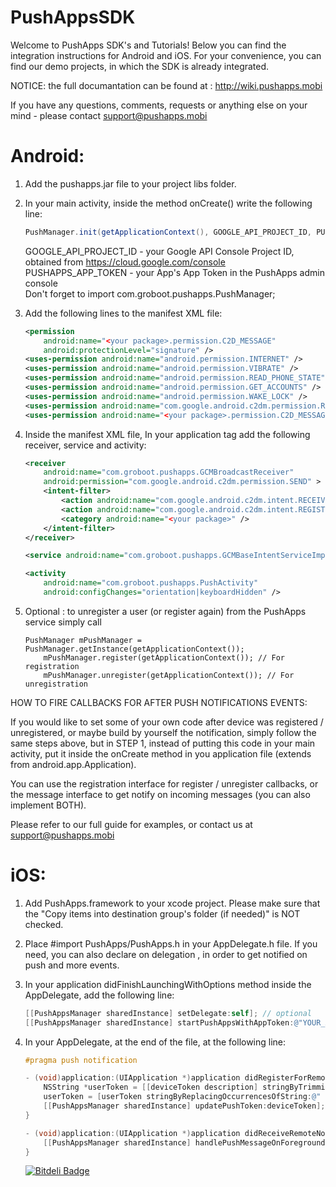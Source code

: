 PushAppsSDK
===========

Welcome to PushApps SDK's and Tutorials!
Below you can find the integration instructions for Android and iOS.
For your convenience, you can find our demo projects, in which the SDK is already integrated.

NOTICE: the full documantation can be found at : http://wiki.pushapps.mobi 

If you have any questions, comments, requests or anything else on your mind - please contact [support@pushapps.mobi](mailto:support@pushapps.mobi)

Android:
========

1. Add the pushapps.jar file to your project libs folder.
2. In your main activity, inside the method onCreate() write the following line:
    
    ```java
    PushManager.init(getApplicationContext(), GOOGLE_API_PROJECT_ID, PUSHAPPS_APP_TOKEN);
    ```
    GOOGLE_API_PROJECT_ID - your Google API Console Project ID, obtained from https://cloud.google.com/console<br/>
    PUSHAPPS_APP_TOKEN    - your App's App Token in the PushApps admin console<br/>
    Don't forget to import com.groboot.pushapps.PushManager;<br/>
    
3. Add the following lines to the manifest XML file:
    
    ```xml
    <permission
        android:name="<your package>.permission.C2D_MESSAGE"
        android:protectionLevel="signature" />
    <uses-permission android:name="android.permission.INTERNET" />
    <uses-permission android:name="android.permission.VIBRATE" />
    <uses-permission android:name="android.permission.READ_PHONE_STATE" />
    <uses-permission android:name="android.permission.GET_ACCOUNTS" />
    <uses-permission android:name="android.permission.WAKE_LOCK" />
    <uses-permission android:name="com.google.android.c2dm.permission.RECEIVE" />
    <uses-permission android:name="<your package>.permission.C2D_MESSAGE" />
    ``` 


4. Inside the manifest XML file, In your application tag add the following receiver, service and activity:

    ```xml
    <receiver
        android:name="com.groboot.pushapps.GCMBroadcastReceiver"
        android:permission="com.google.android.c2dm.permission.SEND" >
        <intent-filter>
            <action android:name="com.google.android.c2dm.intent.RECEIVE" />
            <action android:name="com.google.android.c2dm.intent.REGISTRATION" />
            <category android:name="<your package>" />
        </intent-filter>
    </receiver>
    
    <service android:name="com.groboot.pushapps.GCMBaseIntentServiceImpl" />
    
    <activity
        android:name="com.groboot.pushapps.PushActivity"
        android:configChanges="orientation|keyboardHidden" />

    ``` 

4. Optional : to unregister a user (or register again) from the PushApps service simply call
	```
	PushManager mPushManager = PushManager.getInstance(getApplicationContext());
		mPushManager.register(getApplicationContext()); // For registration
		mPushManager.unregister(getApplicationContext()); // For unregistration
	```

HOW TO FIRE CALLBACKS FOR AFTER PUSH NOTIFICATIONS EVENTS:

If you would like to set some of your own code after device was registered / unregistered, or maybe build by yourself the notification, simply follow the same steps above, but in STEP 1, instead of putting this code in your main activity, put it inside the onCreate method in you application file (extends from android.app.Application).

You can use the registration interface for register / unregister callbacks, or the message interface to get notify on incoming messages (you can also implement BOTH).

Please refer to our full guide for examples, or contact us at support@pushapps.mobi


iOS:
====

1. Add PushApps.framework to your xcode project. Please make sure that the "Copy items into destination group's folder (if needed)" is NOT checked.

2. Place #import PushApps/PushApps.h in your AppDelegate.h file. If you need, you can also declare on delegation <PushAppsDelegate>, in order to get notified on push and more events.

3. In your application didFinishLaunchingWithOptions method inside the AppDelegate, add the following line:

    ```objective-c
    [[PushAppsManager sharedInstance] setDelegate:self]; // optional
    [[PushAppsManager sharedInstance] startPushAppsWithAppToken:@"YOUR_APP_TOKEN" withLaunchOptions:launchOptions];
    ``` 
    
4. In your AppDelegate, at the end of the file, at the following line:
    
    ```objective-c
    #pragma push notification

    - (void)application:(UIApplication *)application didRegisterForRemoteNotificationsWithDeviceToken:(NSData *)deviceToken {
        NSString *userToken = [[deviceToken description] stringByTrimmingCharactersInSet:[NSCharacterSet characterSetWithCharactersInString:@"<>"]];
        userToken = [userToken stringByReplacingOccurrencesOfString:@" " withString:@""];
        [[PushAppsManager sharedInstance] updatePushToken:deviceToken];
    }
    
    - (void)application:(UIApplication *)application didReceiveRemoteNotification:(NSDictionary *)userInfo {
        [[PushAppsManager sharedInstance] handlePushMessageOnForeground:userInfo];
    }
    ```
    
    
    
    
    [![Bitdeli Badge](https://d2weczhvl823v0.cloudfront.net/PushAppsService/pushappssdk/trend.png)](https://bitdeli.com/free "Bitdeli Badge")
